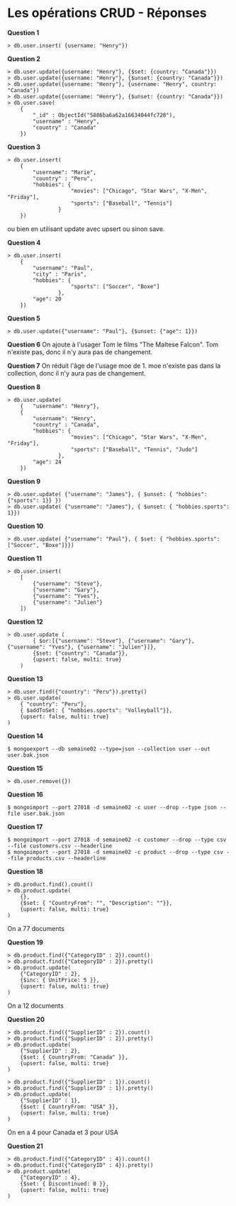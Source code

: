# Les opérations CRUD - Réponses

__Question 1__ 
```
> db.user.insert( {username: "Henry"})
```

__Question 2__ 
```
> db.user.update({username: "Henry"}, {$set: {country: "Canada"}})
> db.user.update({username: "Henry"}, {$unset: {country: "Canada"}})
> db.user.update({username: "Henry"}, {username: "Henry", country: "Canada"})
> db.user.update({username: "Henry"}, {$unset: {country: "Canada"}})
> db.user.save(
	{
        "_id" : ObjectId("5886ba6a62a16634044fc728"),
        "username" : "Henry",
        "country" : "Canada"
	})
```

__Question 3__
```
> db.user.insert( 
	{
		"username": "Marie",
		"country" : "Peru",
		"hobbies": {
					"movies": ["Chicago", "Star Wars", "X-Men", "Friday"],
					"sports": ["Baseball", "Tennis"]
				}
	})
```
ou bien en utilisant update avec upsert ou sinon save.

__Question 4__
```
> db.user.insert(
	{
		"username": "Paul",
		"city" : "Paris",
		"hobbies": {
					"sports": ["Soccer", "Boxe"]
				},
		"age": 20
	})
```

__Question 5__
```
> db.user.update({"username": "Paul"}, {$unset: {"age": 1}})
```

__Question 6__ 
On ajoute à l'usager Tom le films "The Maltese Falcon". Tom n'existe pas, donc il n'y aura pas de changement.

__Question 7__ 
On réduit l'âge de l'usage moe de 1. moe n'existe pas dans la collection, donc il n'y aura pas de changement.

__Question 8__
```
> db.user.update(
	{	"username": "Henry"},
	{
		"username": "Henry",
		"country" : "Canada",
		"hobbies": {
					"movies": ["Chicago", "Star Wars", "X-Men", "Friday"],
					"sports": ["Baseball", "Tennis", "Judo"]
				},
		"age": 24
	})
```

__Question 9__
```
> db.user.update( {"username": "James"}, { $unset: { "hobbies":{"sports": 1}} })
> db.user.update( {"username": "James"}, { $unset: { "hobbies.sports": 1}})
```

__Question 10__
```
> db.user.update( {"username": "Paul"}, { $set: { "hobbies.sports": ["Soccer", "Boxe"]}})
```

__Question 11__
```
> db.user.insert(
	[
		{"username": "Steve"},
		{"username": "Gary"},
		{"username": "Yves"},
		{"username": "Julien"}
	])
```

__Question 12__
```
> db.user.update (
		{ $or:[{"username": "Steve"}, {"username": "Gary"}, {"username": "Yves"}, {"username": "Julien"}]},
		{$set: {"country": "Canada"}},
		{upsert: false, multi: true}
	)
```

__Question 13__
```
> db.user.find({"country": "Peru"}).pretty()
> db.user.update(
	{ "country": "Peru"}, 
	{ $addToSet: { "hobbies.sports": "Volleyball"}},
	{upsert: false, multi: true} 
)
```

__Question 14__
```
$ mongoexport --db semaine02 --type=json --collection user --out user.bak.json
```

__Question 15__
```
> db.user.remove({})
```

__Question 16__
```
$ mongoimport --port 27018 -d semaine02 -c user --drop --type json --file user.bak.json
```

__Question 17__
```
$ mongoimport --port 27018 -d semaine02 -c customer --drop --type csv --file customers.csv --headerline
$ mongoimport --port 27018 -d semaine02 -c product --drop --type csv --file products.csv --headerline
```

__Question 18__
```
> db.product.find().count()
> db.product.update(
    {},
    {$set: { "CountryFrom": "", "Description": ""}},
    {upsert: false, multi: true}
)
```
On a 77 documents

__Question 19__
```
> db.product.find({"CategoryID" : 2}).count()
> db.product.find({"CategoryID" : 2}).pretty()
> db.product.update(
    {"CategoryID" : 2},
    {$inc: { UnitPrice: 5 }},
    {upsert: false, multi: true}
)
```
On a 12 documents

__Question 20__
```
> db.product.find({"SupplierID" : 2}).count()
> db.product.find({"SupplierID" : 2}).pretty()
> db.product.update(
    {"SupplierID" : 2},
    {$set: { CountryFrom: "Canada" }},
    {upsert: false, multi: true}
)

> db.product.find({"SupplierID" : 1}).count()
> db.product.find({"SupplierID" : 1}).pretty()
> db.product.update(
    {"SupplierID" : 1},
    {$set: { CountryFrom: "USA" }},
    {upsert: false, multi: true}
)
```
On en a 4 pour Canada et 3 pour USA

__Question 21__
```
> db.product.find({"CategoryID" : 4}).count()
> db.product.find({"CategoryID" : 4}).pretty()
> db.product.update(
    {"CategoryID" : 4},
    {$set: { Discontinued: 0 }},
    {upsert: false, multi: true}
)
```

